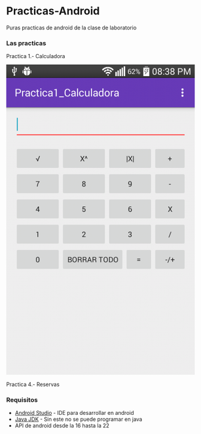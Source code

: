 # Practicas-Android
Puras practicas de android de la clase de laboratorio
### Las practicas

Practica 1.- Calculadora

![calculadora](https://github.com/iLordTony/Practicas-Android/blob/master/Capturas/calculadora.png)

Practica 4.- Reservas

### Requisitos
* [Android Studio] - IDE para desarrollar en android
* [Java JDK] - Sin este no se puede programar en java
* API de android desde la 16 hasta la 22

[Android Studio]: http://developer.android.com/sdk/index.html

[Java JDK]: http://www.oracle.com/technetwork/java/javase/downloads/index.html
